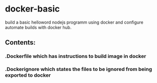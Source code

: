 # docker-basic
build a basic helloword nodejs programm using docker  and configure automate builds with docker hub.
## Contents:
### .Dockerfile  which has instructions to build image in docker
### .Dockerignore which states the files to be ignored from being exported to docker

